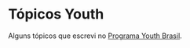 # Tópicos Youth

Alguns tópicos que escrevi no [Programa Youth Brasil](https://forumdainternet.cgi.br/youth/).
